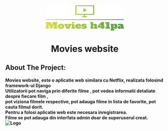 <h1 align="center"> 

<img src="static/images/logo.png" alt="Logo" width="250" height="80"><br><br>
Movies website<br>


</h1>


<h2>About The Project:</h2>
<h4>

Movies website, este o aplicatie web similara cu Netflix, realizata folosind framework-ul Django<br>
Utilizatorii pot naviga prin diferite filme , pot vedea informatii detaliate despre fiecare film ,<br>
pot viziona filmele respective, pot adauga filme in lista de favorite, pot cauta filmul dorit.<br>
Pentru a folosi aplicatie web este necesara inregistrarea.<br>
Filme se pot adauga din interfata admin doar de superuserul creat.
<img src="https://i.imgur.com/kqW1QPD.png" alt="Logo" width="1280" height="600">
</h4>